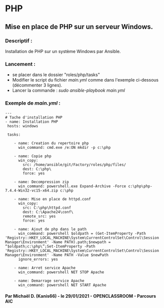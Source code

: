 # PHP
## Mise en place de PHP sur un serveur Windows.



### Descriptif :

Installation de PHP sur un système Windows par Ansible.



### Lancement :

- se placer dans le dossier "roles/php/tasks"
- Modifier le script du fichier *main.yml* comme dans l'exemple ci-dessous (décommenter 3 lignes).
- Lancer la commande :
	*sudo ansible-playbook main.yml*



### Exemple de *main.yml* : 

```
---
# Tache d'installation PHP
- name: Installation PHP
 hosts: windows

 tasks:

    - name: Creation du repertoire php
      win_command: cmd.exe /e:ON mkdir -p c:\php

    - name: Copie php
      win_copy:
        src: /home/ansible/git/Factory/roles/php/files/
        dest: C:\php\
        force: yes

    - name: Decompression zip
      win_command: powershell.exe Expand-Archive -Force c:\php\php-7.4.4-Win32-vc15-x64.zip c:\php

    - name: Mise en place de httpd.conf
      win_copy:
        src: C:\php\httpd.conf
        dest: C:\Apache24\conf\
        remote_src: yes
        force: yes
 
    - name: Ajout de php dans le path
      win_command: powershell $oldpath = (Get-ItemProperty -Path 'Registry::HKEY_LOCAL_MACHINE\System\CurrentControlSet\Control\Session Manager\Environment' -Name PATH).path;$newpath = “$oldpath;c:\php\”;Set-ItemProperty -Path 'Registry::HKEY_LOCAL_MACHINE\System\CurrentControlSet\Control\Session Manager\Environment' -Name PATH -Value $newPath
      ignore_errors: yes

    - name: Arret service Apache
      win_command: powershell NET STOP Apache

    - name: Demarrage service Apache
      win_command: powershell NET START Apache

```


#### Par Michaël D. (Kanis66) - le 29/01/2021 - OPENCLASSROOM - Parcours AIC